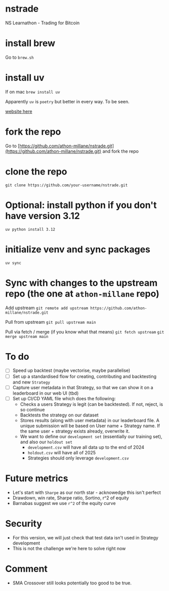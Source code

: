 # nstrade
NS Learnathon - Trading for Bitcoin

# install brew
Go to `brew.sh`

# install uv
If on mac
`brew install uv`

Apparently `uv` is `poetry` but better in every way. To be seen.

[website here](https://docs.astral.sh/uv/getting-started/installation/)

# fork the repo
Go to [https://github.com/athon-millane/nstrade.git](https://github.com/athon-millane/nstrade.git) and fork the repo

# clone the repo
`git clone https://github.com/your-username/nstrade.git`

# Optional: install python if you don't have version 3.12
`uv python install 3.12`

# initialize venv and sync packages
`uv sync`

# Sync with changes to the upstream repo (the one at `athon-millane` repo)
Add upstream
`git remote add upstream https://github.com/athon-millane/nstrade.git`

Pull from upstream
`git pull upstream main`

Pull via fetch / merge (if you know what that means)
`git fetch upstream`
`git merge upstream main`

# To do
 - [ ] Speed up backtest (maybe vectorise, maybe parallelise)
 - [ ] Set up a standardised flow for creating, contributing and backtesting and new `Strategy`
 - [ ] Capture user metadata in that Strategy, so that we can show it on a leaderboard in our web UI (tbd)
 - [ ] Set up CI/CD YAML file which does the following:
   - Checks a users Strategy is legit (can be backtested). If not, reject, is so continue
   - Backtests the strategy on our dataset
   - Stores results (along with user metadata) in our leaderboard file. A unique submission will be based on User name + Strategy name. If the same user + strategy exists already, overwrite it.
   - We want to define our `development set` (essentially our training set), and also our `holdout set`
       - `development.csv` will have all data up to the end of 2024
       - `holdout.csv` will have all of 2025
       - Strategies should only leverage `development.csv`

# Future metrics
 - Let's start with `Sharpe` as our north star - acknowedge this isn't perfect
 - Drawdown, win rate, Sharpe ratio, Sortino, r^2 of equity
 - Barnabas suggest we use `r^2` of the equity curve

# Security
 - For this version, we will just check that test data isn't used in Strategy development
 - This is not the challenge we're here to solve right now

# Comment
 - SMA Crossover still looks potentially too good to be true.
